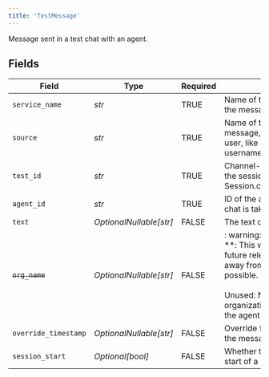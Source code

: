 ```yaml
---
title: 'TestMessage'
---
```


Message sent in a test chat with an agent.


## Fields

| Field                                                                                                                                                                               | Type                                                                                                                                                                                | Required                                                                                                                                                                            | Description                                                                                                                                                                         |
| ----------------------------------------------------------------------------------------------------------------------------------------------------------------------------------- | ----------------------------------------------------------------------------------------------------------------------------------------------------------------------------------- | ----------------------------------------------------------------------------------------------------------------------------------------------------------------------------------- | ----------------------------------------------------------------------------------------------------------------------------------------------------------------------------------- |
| `service_name`                                                                                                                                                                      | *str*                                                                                                                                                                               | TRUE                                                                                                                                                                  | Name of the service producing the message                                                                                                                                           |
| `source`                                                                                                                                                                            | *str*                                                                                                                                                                               | TRUE                                                                                                                                                                  | Name of the source of the message, should identify the user, like an email or username                                                                                              |
| `test_id`                                                                                                                                                                           | *str*                                                                                                                                                                               | TRUE                                                                                                                                                                  | Channel-manager-side ID of the session (see Session.channel_manager_sid)                                                                                                            |
| `agent_id`                                                                                                                                                                          | *str*                                                                                                                                                                               | TRUE                                                                                                                                                                  | ID of the agent with which the chat is taking place                                                                                                                                 |
| `text`                                                                                                                                                                              | *OptionalNullable[str]*                                                                                                                                                             | FALSE                                                                                                                                                                  | The text of the message                                                                                                                                                             |
| ~~`org_name`~~                                                                                                                                                                      | *OptionalNullable[str]*                                                                                                                                                             | FALSE                                                                                                                                                                  | : warning: ** DEPRECATED **: This will be removed in a future release, please migrate away from it as soon as possible.<br/><br/>Unused: Name of the organization associated with the agent |
| `override_timestamp`                                                                                                                                                                | *OptionalNullable[str]*                                                                                                                                                             | FALSE                                                                                                                                                                  | Override for the timestamp of the message                                                                                                                                           |
| `session_start`                                                                                                                                                                     | *Optional[bool]*                                                                                                                                                                    | FALSE                                                                                                                                                                  | Whether this message is the start of a new session                                                                                                                                  |